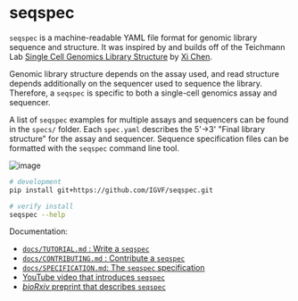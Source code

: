 # seqspec

`seqspec` is a machine-readable YAML file format for genomic library sequence and structure. It was inspired by and builds off of the Teichmann Lab [Single Cell Genomics Library Structure](https://github.com/Teichlab/scg_lib_structs) by [Xi Chen](https://github.com/dbrg77).

Genomic library structure depends on the assay used, and read structure depends additionally on the sequencer used to sequence the library. Therefore, a `seqspec` is specific to both a single-cell genomics assay and sequencer. 

A list of `seqspec` examples for multiple assays and sequencers can be found in the `specs/` folder. Each `spec.yaml` describes the 5'->3' "Final library structure" for the assay and sequencer. Sequence specification files can be formatted with the `seqspec` command line tool.

<img alt="image" src="https://github.com/IGVF/seqspec/assets/10369156/c314d7ee-c517-4137-ab48-b10d5ad08304">

```bash
# development
pip install git+https://github.com/IGVF/seqspec.git

# verify install
seqspec --help
```

Documentation:

- [`docs/TUTORIAL.md` : Write a `seqspec`](docs/TUTORIAL.md)
- [`docs/CONTRIBUTING.md` : Contribute a `seqspec`](docs/CONTRIBUTING.md)
- [`docs/SPECIFICATION.md`: The `seqspec` specification](docs/SPECIFICATION.md)
- [YouTube video that introduces `seqspec`](https://youtu.be/NSj6Vpzy8tU)
- [*bioRxiv* preprint that describes `seqspec`](https://doi.org/10.1101/2023.03.17.533215)
